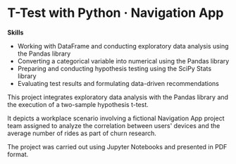 # T-Test with Python · Navigation App

**Skills**  

* Working with DataFrame and conducting exploratory data analysis using the Pandas library  
* Converting a categorical variable into numerical using the Pandas library  
* Preparing and conducting hypothesis testing using the SciPy Stats library  
* Evaluating test results and formulating data-driven recommendations  

This project integrates exploratory data analysis with the Pandas library and the execution of a two-sample hypothesis t-test.

It depicts a workplace scenario involving a fictional Navigation App project team assigned to analyze the correlation between users' devices and the average number of rides as part of churn research.

The project was carried out using Jupyter Notebooks and presented in PDF format.
